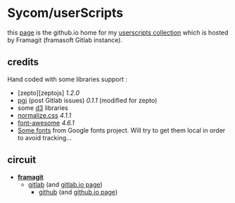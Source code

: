 # Sycom/userScripts
this [page](http://sycom.github.io/userScripts) is the github.io home for my [userscripts collection][framagit] which is hosted by Framagit (framasoft Gitlab instance).

## credits
Hand coded with some libraries support :
* [zepto][zeptojs] *1.2.0*
* [pgi][pgi] (post Gitlab issues) *0.1.1* (modified for zepto)
* some [d3][d3js] libraries
* [normalize.css](http://necolas.github.io/normalize.css) *4.1.1*
* [font-awesome](http://fontawesome.io) *4.6.1*
* [Some fonts](https://www.google.com/fonts) from Google fonts project. Will try to get them local in order to avoid tracking...

## circuit
* **[framagit][framagit]**
   * [gitlab][gitlab] (and [gitlab.io page][gl-pages])
      * [github][github] (and [github.io page][gh-pages])

[framagit]:https://framagit.org/sycom/userScripts
[gitlab]:https://gitlab.com/sycom/userScripts
[github]:https://github.com/sycom/userScripts
[gl-pages]:https://sycom.gitlab.io/userScripts
[gh-pages]:https://sycom.github.io/userScripts

[zepto]:http://zeptojs.com
[pgi]:https://sycom.gitlab.io/post-Gitlab-issues/
[d3js]:d3js.org
